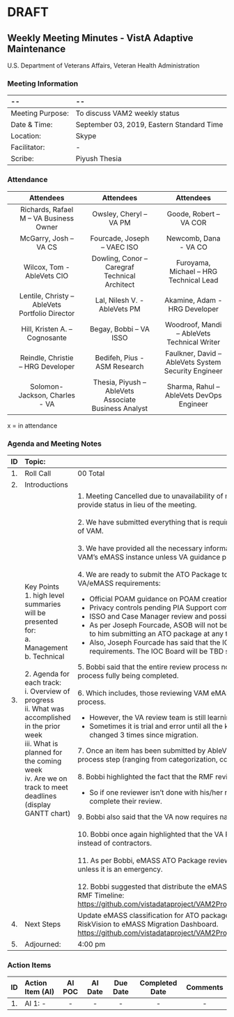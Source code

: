 # DRAFT

## Weekly Meeting Minutes  - VistA Adaptive Maintenance
U.S. Department of Veterans Affairs, Veteran Health Administration

### Meeting Information
| -- | -- |
|:---|:---|
| Meeting Purpose: | To discuss VAM2 weekly status  |
| Date & Time: | September 03, 2019, Eastern Standard Time |
| Location:	| Skype | 
| Facilitator:	| - |
| Scribe: | Piyush Thesia |

### Attendance
|  | Attendees |  | Attendees	|  | Attendees |
|:---:|:---:|:---:|:---:|:---:|:---:|
| | Richards, Rafael M – VA Business Owner |  | Owsley, Cheryl – VA PM |  | Goode, Robert – VA COR |
|   | McGarry, Josh – VA CS |  | Fourcade, Joseph – VAEC ISO |  | Newcomb, Dana - VA CO | 
|  | Wilcox, Tom - AbleVets CIO |  | Dowling, Conor – Caregraf Technical Architect |  | Furoyama, Michael – HRG Technical Lead | 
|  | Lentile, Christy – AbleVets Portfolio Director |  |  Lal, Nilesh V. - AbleVets PM |  | Akamine, Adam - HRG Developer |
| | Hill, Kristen A. – Cognosante |  | Begay, Bobbi – VA ISSO  |  | Woodroof, Mandi – AbleVets Technical Writer |
|  | Reindle, Christie – HRG Developer |  | Bedifeh, Pius - ASM Research  |  | Faulkner, David – AbleVets System Security Engineer  |
|  | Solomon-Jackson, Charles - VA | | Thesia, Piyush – AbleVets Associate Business Analyst |  | Sharma, Rahul – AbleVets DevOps Engineer |


x = in attendance


### Agenda and Meeting Notes

| ID | Topic: |  |
|:---:|:---|:---|
| 1. | Roll Call | 00 Total |
| 2. | Introductions |  | 
| 3. | Key Points </br>  1. high level summaries will be presented for:  </br>  a. Management  </br>  b. Technical  </br> </br> 2. Agenda for each track:  </br>  i. Overview of progress  </br> ii. What was accomplished in the prior week </br> iii. What is planned for the coming week </br>  iv.	Are we on track to meet deadlines (display GANTT chart) | 1.  Meeting Cancelled due to unavailability of multiple team members.  However, the meeting notes have been updated to provide status in lieu of the meeting. </br> </br>  2.  We have submitted everything that is required in eMASS pending official guidance on controls, POAMs, and Categorization of VAM. </br> </br> 3.  We have provided all the necessary information and evidence to satisfy the eMASS requirements regarding the controls in VAM’s eMASS instance unless VA guidance proves otherwise. </br> </br> 4.  We are ready to submit the ATO Package to be reviewed by Bobbi and the eMASS Case Manager, pending these following VA/eMASS requirements: </br> <ul> <li> Official POAM guidance on POAM creation, review, and implementation. </li>  <li>Privacy controls pending PIA Support completion and/or guidance. </li>  <li> ISSO and Case Manager review and possible approval of VAM’s eMASS specific Categorization. </li>  <li> As per Joseph Fourcade, ASOB will not be ready to review ATO packages until late September or Early October. According to him submitting an ATO package at any time prior won't affect approval timeline. </li>  <li> Also, Joseph Fourcade has said that the IOC Board will not be ready  to review, as a result of the current eMASS requirements.  The IOC Board will be TBD sometime later in October. </li> </ul> 5.  Bobbi said that the entire review process not counting the AOSB review is contingent upon entire guidance on the RMF process fully being completed. </br> </br> 6.  Which includes, those reviewing VAM eMASS package (not counting AOSB) have been trained in the eMASS RMF review process. <ul> <li> However, the VA review team is still learning the eMASS RMF Process.  </li> <li> Sometimes it is trial and error until all the kinks are worked out.  For example, the POAM and inheritance categorization has changed 3 times since migration. </li> </ul> 7.  Once an item has been submitted by AbleVets team in eMASS, it is in the hands of who ever is reviewing any one specific process step (ranging from categorization, controls, or POAMs) to complete their review and provide guidance if need be. </br> </br> 8.  Bobbi highlighted the fact that the RMF review process is staggered by eMASS Roles. <ul> <li> So if one reviewer isn’t done with his/her review, next reviewer cannot expedite the process until they have the access to complete their review. </li> </ul> 9.  Bobbi also said that the VA now requires naming conventions for PreProd and Prod instances instead of IP addresses. </br> </br> 10.  Bobbi once again highlighted that the VA Program Manager/COMS must manage the IT requirements for this project instead of contractors. </br> </br> 11.  As per Bobbi, eMASS ATO Package review cannot be expedited to AOSB prior to them being ready for eMASS review unless it is an emergency. </br> </br> 12.  Bobbi suggested that distribute the eMASS RMF review process timeline with the VAM team.  (This is the link to the eMASS RMF Timeline:  https://github.com/vistadataproject/VAM2ProjectManagement/blob/master/eMASS_Transition/images/eMASS_Workflows.jpg) |
| 4. |	Next Steps | Update eMASS classification for ATO package. Update eMASS Migration Dashboard in GitHub. Here is the Link to the updated RiskVision to eMASS Migration Dashboard. https://github.com/vistadataproject/VAM2ProjectManagement/blob/master/eMASS_Transition/README.md|
| 5. | Adjourned: | 4:00 pm |



### Action Items

| ID | Action Item (AI) | AI POC | AI Date | Due Date | Completed Date | Comments |
|:---:|:---|:---:|:---:|:---:|:---:|:---:|
| 1. | AI 1: -  | - |  - | - | - | - |

